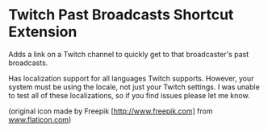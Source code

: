 # Twitch Past Broadcasts Shortcut Extension
Adds a link on a Twitch channel to quickly get to that broadcaster's past broadcasts.

Has localization support for all languages Twitch supports. However, your system must be using the locale, not just your Twitch settings. I was unable to test all of these localizations, so if you find issues please let me know.

(original icon made by Freepik [http://www.freepik.com] from www.flaticon.com)
